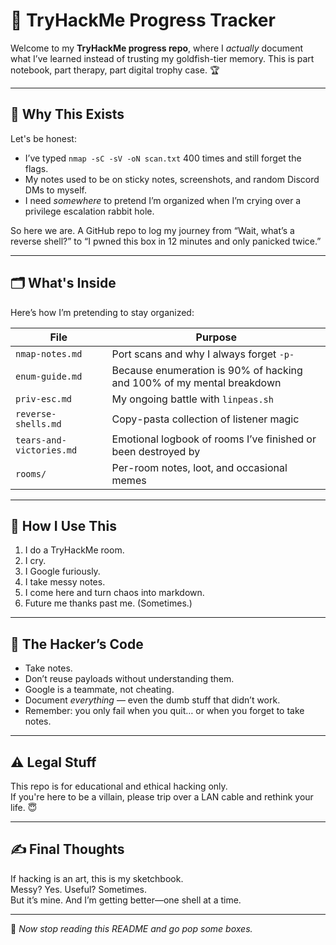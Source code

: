 # 🧠 TryHackMe Progress Tracker

Welcome to my **TryHackMe progress repo**, where I *actually* document what I’ve learned instead of trusting my goldfish-tier memory. This is part notebook, part therapy, part digital trophy case. 🏆

---

## 📌 Why This Exists

Let's be honest:

- I’ve typed `nmap -sC -sV -oN scan.txt` 400 times and still forget the flags.  
- My notes used to be on sticky notes, screenshots, and random Discord DMs to myself.  
- I need *somewhere* to pretend I’m organized when I’m crying over a privilege escalation rabbit hole.

So here we are. A GitHub repo to log my journey from “Wait, what’s a reverse shell?” to “I pwned this box in 12 minutes and only panicked twice.”

---

## 🗂️ What's Inside

Here’s how I’m pretending to stay organized:

| File | Purpose |
|------|---------|
| `nmap-notes.md` | Port scans and why I always forget `-p-` |
| `enum-guide.md` | Because enumeration is 90% of hacking and 100% of my mental breakdown |
| `priv-esc.md` | My ongoing battle with `linpeas.sh` |
| `reverse-shells.md` | Copy-pasta collection of listener magic |
| `tears-and-victories.md` | Emotional logbook of rooms I’ve finished or been destroyed by |
| `rooms/` | Per-room notes, loot, and occasional memes |

---

## 🤖 How I Use This

1. I do a TryHackMe room.  
2. I cry.  
3. I Google furiously.  
4. I take messy notes.  
5. I come here and turn chaos into markdown.  
6. Future me thanks past me. (Sometimes.)

---

## 🧅 The Hacker’s Code

- Take notes.  
- Don’t reuse payloads without understanding them.  
- Google is a teammate, not cheating.  
- Document *everything* — even the dumb stuff that didn’t work.  
- Remember: you only fail when you quit… or when you forget to take notes.

---

## ⚠️ Legal Stuff

This repo is for educational and ethical hacking only.  
If you're here to be a villain, please trip over a LAN cable and rethink your life. 😇

---

## ✍️ Final Thoughts

If hacking is an art, this is my sketchbook.  
Messy? Yes. Useful? Sometimes.  
But it’s mine. And I’m getting better—one shell at a time.

---

🎯 *Now stop reading this README and go pop some boxes.*


